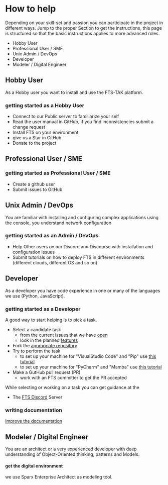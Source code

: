 # How to help
Depending on your skill-set and passion you can participate in the project in different ways.
Jump to the proper Section to get the instructions,
this page is structured so that the basic instructions applies to more advanced roles.

* Hobby User
* Professional User / SME
* Unix Admin / DevOps
* Developer
* Modeler / Digital Engineer 

## Hobby User
As a Hobby user you want to install and use the FTS-TAK platform.
### getting started as a Hobby User
* Connect to our Public server to familiarize your self
* Read the user manual in GitHub, if you find inconsistencies submit a change request
* Install FTS on your environment
* give us a Star in GitHub
* Donate to the project

## Professional User / SME
### getting started as Professional User / SME
* Create a github user
* Submit issues to GitHub

## Unix Admin / DevOps
You are familiar with installing and configuring complex applications using the console,
you understand network configuration

### getting started as an Admin / DevOps
* Help Other users on our Discord and Discourse with installation and configuration issues
* Submit tutorials on how to deploy FTS in different environments (different clouds, different OS and so on)

## Developer
As a developer you have code experience in one or many of the languages we use (Python, JavaScript).

### getting started as a Developer
A good way to start helping is to pick a task.

* Select a candidate task
    * from the current issues that we have [open](https://github.com/FreeTAKTeam/FreeTakServer/issues?q=is%3Aissue+is%3Aopen+is%3Aissue+is%3Aopen+label%3Abug_normal%2Cbug_minor%2Cbug_Fatal)  
    * look in the planned [features](https://github.com/FreeTAKTeam/FreeTakServer/issues?q=is%3Aissue+is%3Aopen+label%3Aenhancement)
* Fork the [appropriate repository](https://github.com/orgs/FreeTAKTeam/repositories)
* Try to perform the task 
    * to set up your machine for "VisualStudio Code" and "Pip" use [this tutorial](DevSetupPipVScode.md)
    * to set up your machine for "PyCharm" and "Mamba" use [this tutorial](DevSetupMambaPyCharm.md)
* Make a GutHub pull request (PR)
    * work with an FTS committer to get the PR accepted 

While selecting or working on a task you can get guidance at the

- The [FTS Discord](https://discord.gg/m8cBzQM2te) Server

### writing documentation

[Improve the documentation](WriteDocumentation.md)


## Modeler / Digital Engineer
You are an architect or a very experienced developer with
deep understanding of Object-Oriented thinking, patterns and Models.

#### get the digital environment
we use Sparx Enterprise Architect as modeling tool.

